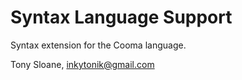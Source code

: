 # Syntax Language Support

Syntax extension for the Cooma language.

Tony Sloane, inkytonik@gmail.com
